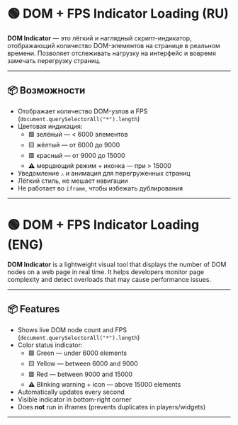 # 🟢 DOM + FPS Indicator Loading (RU)

**DOM Indicator** — это лёгкий и наглядный скрипт-индикатор, отображающий количество DOM-элементов на странице в реальном времени. Позволяет отслеживать нагрузку на интерфейс и вовремя замечать перегрузку страниц.

---

## 📦 Возможности

- Отображает количество DOM-узлов и FPS (`document.querySelectorAll("*").length`)
- Цветовая индикация:
  - 🟩 зелёный — < 6000 элементов
  - 🟨 жёлтый — от 6000 до 9000
  - 🟥 красный — от 9000 до 15000
  - ⚠️ мерцающий режим + иконка — при > 15000
- Уведомление `⚠️` и анимация для перегруженных страниц
- Лёгкий стиль, не мешает навигации
- Не работает во `iframe`, чтобы избежать дублирования

---

# 🟢 DOM + FPS Indicator Loading (ENG)

**DOM Indicator** is a lightweight visual tool that displays the number of DOM nodes on a web page in real time. It helps developers monitor page complexity and detect overloads that may cause performance issues.

---

## 📦 Features

- Shows live DOM node count and FPS (`document.querySelectorAll("*").length`)
- Color status indicator:
  - 🟩 Green — under 6000 elements
  - 🟨 Yellow — between 6000 and 9000
  - 🟥 Red — between 9000 and 15000
  - ⚠️ Blinking warning + icon — above 15000 elements
- Automatically updates every second
- Visible indicator in bottom-right corner
- Does **not** run in iframes (prevents duplicates in players/widgets)

---
